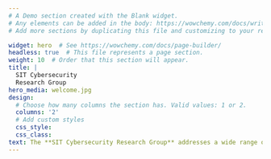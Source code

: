 ```yaml
---
# A Demo section created with the Blank widget.
# Any elements can be added in the body: https://wowchemy.com/docs/writing-markdown-latex/
# Add more sections by duplicating this file and customizing to your requirements.

widget: hero  # See https://wowchemy.com/docs/page-builder/
headless: true  # This file represents a page section.
weight: 10  # Order that this section will appear.
title: |
  SIT Cybersecurity  
  Research Group
hero_media: welcome.jpg
design:
  # Choose how many columns the section has. Valid values: 1 or 2.
  columns: '2'
  # Add custom styles
  css_style:
  css_class:
text: The **SIT Cybersecurity Research Group** addresses a wide range of security topics that are needed by industry and government. Our research includes IoT security, drone security, web and mobile security, digital forensics, quantum computing, governance and OT security. We work with a large number of companies to evaluate and assess security, advise on cybersecurity operations and research at the cutting edge of this field.
---
```

